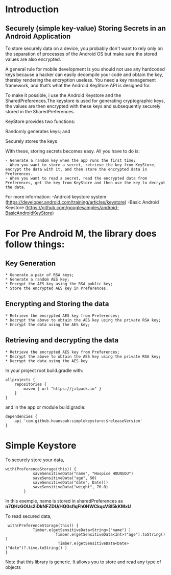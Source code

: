 # Introduction

## Securely (simple key-value) Storing Secrets in an Android Application


To store securely data on a device, you probably don't want to rely only on
the separation of processes of the Android OS but make sure the stored values are also encrypted.

A general rule for mobile development is you should not use any hardcoded keys because a hacker can easily
decompile your code and obtain the key, thereby rendering the encryption useless. You need a key management framework,
and that’s what the Android KeyStore API is designed for.

To make it possible, i use the Android Keystore and the SharedPreferences.The keystore is used for generating cryptographic keys,
 the values are then encrypted with these keys and subsequently
  securely stored in the SharedPreferences.


KeyStore provides two functions:

Randomly generates keys; and

Securely stores the keys

With these, storing secrets becomes easy. All you have to do is:

    - Generate a random key when the app runs the first time;
    - When you want to store a secret, retrieve the key from KeyStore, encrypt the data with it, and then store the encrypted data in Preferences.
    - When you want to read a secret, read the encrypted data from Preferences, get the key from KeyStore and then use the key to decrypt the data.

For more information:
    -Android keystore system (https://developer.android.com/training/articles/keystore)
    -Basic Android Keystore (https://github.com/googlesamples/android-BasicAndroidKeyStore)

# For Pre Android M, the library does follow things:

## Key Generation

    * Generate a pair of RSA keys;
    * Generate a random AES key;
    * Encrypt the AES key using the RSA public key;
    * Store the encrypted AES key in Preferences.

## Encrypting and Storing the data

    * Retrieve the encrypted AES key from Preferences;
    * Decrypt the above to obtain the AES key using the private RSA key;
    * Encrypt the data using the AES key;

## Retrieving and decrypting the data

    * Retrieve the encrypted AES key from Preferences;
    * Decrypt the above to obtain the AES key using the private RSA key;
    * Decrypt the data using the AES key


In your project root build.gradle with:

```
allprojects {
    repositories {
        maven { url "https://jitpack.io" }
    }
}
```

and in the app or module build.gradle:

```
dependencies {
    api 'com.github.hounsouh:simplekeystore:$releaseVersion'
}
```

# Simple Keystore

To securely store your data,

```
with(PreferenceStorage(this)) {
            saveSensitiveData("name", "Hospice HOUNSOU")
            saveSensitiveData("age", 50)
            saveSensitiveData("date", Date())
            saveSensitiveData("weight", 70.0)
        }

```
In this exemple, name is stored in sharedPreferences as **n7QHzGOUs2iDkNFZDU/HQ0sflqFh0HWCkqcV8I5kKMxU**

To read secured data,

```
 with(PreferenceStorage(this)) {
            Timber.e(getSensitiveData<String>("name") )
                      Timber.e(getSensitiveData<Int>("age").toString() )
                       Timber.e(getSensitiveData<Date>("date")?.time.toString() )
}

```

Note that this library is generic. It allows you to store and read any type of objects





